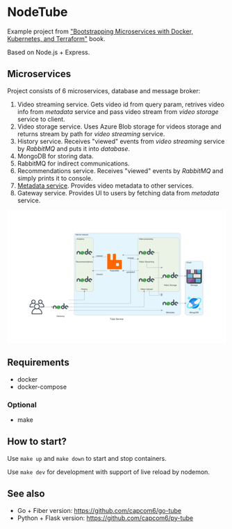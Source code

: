 # NodeTube

Example project from ["Bootstrapping Microservices with Docker, Kubernetes, and Terraform"](https://www.manning.com/books/bootstrapping-microservices-with-docker-kubernetes-and-terraform) book.

Based on Node.js + Express.

## Microservices

Project consists of 6 microservices, database and message broker:

1. Video streaming service. Gets video id from query param, retrives video info from *metadata* service and pass video stream from *video storage* service to client.
2. Video storage service. Uses Azure Blob storage for videos storage and returns stream by path for *video streaming* service.
3. History service. Receives "viewed" events from *video streaming* service by *RabbitMQ* and puts it into *database*.
4. MongoDB for storing data.
5. RabbitMQ for indirect communications.
6. Recommendations service. Receives "viewed" events by *RabbitMQ* and simply prints it to console.
7. [Metadata service](./metadata/README.md). Provides video metadata to other services.
8. Gateway service. Provides UI to users by fetching data from *metadata* service.

![Architecture](./images/tube_service.png "NodeTube architecture")

## Requirements

* docker
* docker-compose

### Optional

* make

## How to start?

Use `make up` and `make down` to start and stop containers.

Use `make dev` for development with support of live reload by nodemon.

## See also

* Go + Fiber version: https://github.com/capcom6/go-tube
* Python + Flask version: https://github.com/capcom6/py-tube
